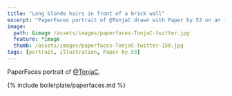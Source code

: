 ```yaml
---
title: "Long blonde hairs in front of a brick wall"
excerpt: "PaperFaces portrait of @TonjaC drawn with Paper by 53 on an iPad."
image: 
  path: &image /assets/images/paperfaces-TonjaC-twitter.jpg 
  feature: *image
  thumb: /assets/images/paperfaces-TonjaC-twitter-150.jpg
tags: [portrait, illustration, Paper by 53]
---
```


PaperFaces portrait of [@TonjaC](http://twitter.com/TonjaC).

{% include boilerplate/paperfaces.md %}
